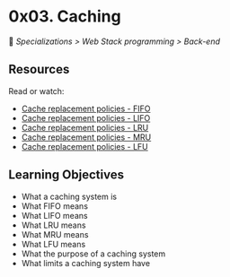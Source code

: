 # 0x03. Caching

📂 _Specializations > Web Stack programming > Back-end_

## Resources

Read or watch:

- [Cache replacement policies - FIFO](https://en.wikipedia.org/wiki/Cache_replacement_policies#First_In_First_Out_%28FIFO%29)
- [Cache replacement policies - LIFO](https://en.wikipedia.org/wiki/Cache_replacement_policies#Last_In_First_Out_%28LIFO%29)
- [Cache replacement policies - LRU](https://en.wikipedia.org/wiki/Cache_replacement_policies#Least_Recently_Used_%28LRU%29)
- [Cache replacement policies - MRU](https://en.wikipedia.org/wiki/Cache_replacement_policies#Most_Recently_Used_%28MRU%29)
- [Cache replacement policies - LFU](https://en.wikipedia.org/wiki/Cache_replacement_policies#Least-Frequently_Used_%28LFU%29)

## Learning Objectives

- What a caching system is
- What FIFO means
- What LIFO means
- What LRU means
- What MRU means
- What LFU means
- What the purpose of a caching system
- What limits a caching system have
